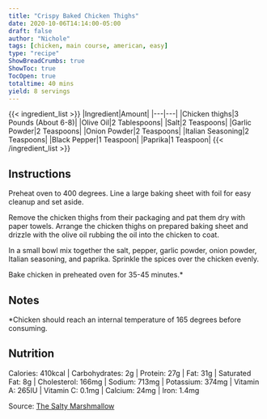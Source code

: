 ```yaml
---
title: "Crispy Baked Chicken Thighs"
date: 2020-10-06T14:14:00-05:00
draft: false
author: "Nichole"
tags: [chicken, main course, american, easy]
type: "recipe"
ShowBreadCrumbs: true
ShowToc: true
TocOpen: true
totaltime: 40 mins
yield: 8 servings
---
```


{{< ingredient_list >}}
|Ingredient|Amount|
|---|---|
|Chicken thighs|3 Pounds (About 6-8)|
|Olive Oil|2 Tablespoons|
|Salt|2 Teaspoons|
|Garlic Powder|2 Teaspoons|
|Onion Powder|2 Teaspoons|
|Italian Seasoning|2 Teaspoons|
|Black Pepper|1 Teaspoon|
|Paprika|1 Teaspoon|
{{< /ingredient_list >}}

## Instructions

Preheat oven to 400 degrees. Line a large baking sheet with foil for easy cleanup and set aside.

Remove the chicken thighs from their packaging and pat them dry with paper towels. Arrange the chicken thighs on prepared baking sheet and drizzle with the olive oil rubbing the oil into the chicken to coat.

In a small bowl mix together the salt, pepper, garlic powder, onion powder, Italian seasoning, and paprika. Sprinkle the spices over the chicken evenly.

Bake chicken in preheated oven for 35-45 minutes.*

## Notes

*Chicken should reach an internal temperature of 165 degrees before consuming.

## Nutrition

Calories: 410kcal | Carbohydrates: 2g | Protein: 27g | Fat: 31g | Saturated Fat: 8g | Cholesterol: 166mg | Sodium: 713mg | Potassium: 374mg | Vitamin A: 265IU | Vitamin C: 0.1mg | Calcium: 24mg | Iron: 1.4mg

Source: [The Salty Marshmallow](https://thesaltymarshmallow.com/wprm_print/3611)